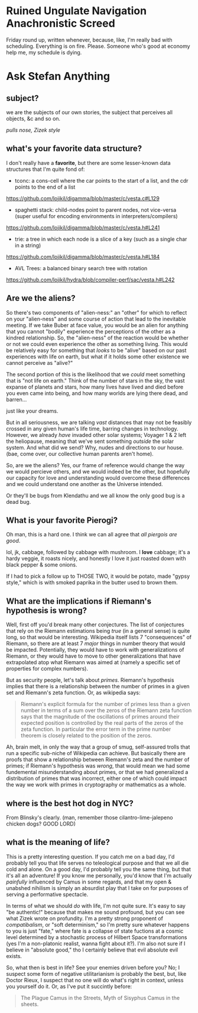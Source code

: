 # Ruined Ungulate Navigation Anachronistic Screed

Friday round up, written whenever, because, like, I'm really bad with scheduling. Everything is on fire.
Please. Someone who's good at economy help me, my schedule is dying.

# Ask Stefan Anything

## subject?

we are the subjects of our own stories, the subject that perceives all objects, &c and so on.

_pulls nose, Zizek style_

## what's your favorite data structure?

I don't really have a **favorite**, but there are some lesser-known data structures that I'm quite
fond of:

- tconc: a cons-cell where the car points to the start of a list, and the cdr points to the end of a list

https://github.com/lojikil/digamma/blob/master/c/vesta.c#L129

- spaghetti stack: child-nodes point to parent nodes, not vice-versa (super useful for encoding environments in interpreters/compilers)

https://github.com/lojikil/digamma/blob/master/c/vesta.h#L241

- trie: a tree in which each node is a slice of a key (such as a single char in a string)

https://github.com/lojikil/digamma/blob/master/c/vesta.h#L184

- AVL Trees: a balanced binary search tree with rotation

https://github.com/lojikil/hydra/blob/compiler-perf/sac/vesta.h#L242

## Are we the aliens?

So there's two components of "alien-ness:" an "other" for which to reflect on your "alien-ness" and 
some course of action that lead to the inevitable meeting. If we take Buber at face value, you would
be an alien for anything that you cannot "bodily" experience the perceptions of the other as a 
kindred relationship. So, the "alien-ness" of the reaction would be whether or not we could even
experience the other as something living. This would be relatively easy for something that _looks_ 
to be "alive" based on our past experiences with life on earth, but what if it holds some other 
existence we cannot perceive as "alive?" 

The second portion of this is the likelihood that we _could_ meet something that is "not life on earth."
Think of the number of stars in the sky, the vast expanse of planets and stars, how many lives have lived 
and died before you even came into being, and how many worlds are lying there dead, and barren...

just like your dreams.

But in all seriousness, we are talking _vast_ distances that may not be feasibly crossed in any given
human's life time, barring changes in technology. However, we already _have_ invaded other solar systems;
Voyager 1 & 2 left the heliopause, meaning that we've sent something _outside_ the solar system. And what
did we send? Why, nudes and directions to our house. (bae, come over, our collective human parents aren't
home). 

So, are we the aliens? Yes, our frame of reference would change the way we would percieve others, and we
would indeed be the other, but hopefully our capacity for love and understanding would overcome these 
differences and we could understand one another as the Universe intended. 

Or they'll be bugs from Klendathu and we all know the only good bug is a dead bug.

## What is your favorite Pierogi?

Oh man, this is a hard one. I think we can all agree that _all piergois are good_. 

lol, jk, cabbage, followed by cabbage with mushroom. I **love** cabbage; it's a hardy veggie, it 
roasts nicely, and honestly I love it just roasted down with black pepper & some onions.

If I had to pick a follow up to THOSE TWO, it would be potato, made "gypsy style," which is with
smoked paprika in the butter used to brown them.

## What are the implications if Riemann's hypothesis is wrong?

Well, first off you'd break many other conjectures. The list of conjectures that rely on the Riemann
estimations being _true_ (in a general sense) is quite long, so that would be interesting. Wikipedia
itself lists 7 "consequences" of Riemann, so there are at least 7 _major_ things in number theory that
would be impacted. Potentially, they would have to work with generalizations of Riemann, or they would
have to move to other generalizations that have extrapolated atop what Riemann was aimed at (namely
a specific set of properties for complex numbers).

But as security people, let's talk about _primes_. Riemann's hypothesis implies that there is a
relationship between the number of primes in a given set and Riemann's zeta function. Or, as wikipedia says:

> Riemann's explicit formula for the number of primes less than a given number in terms of a sum over the
> zeros of the Riemann zeta function says that the magnitude of the oscillations of primes around their
> expected position is controlled by the real parts of the zeros of the zeta function. In particular
> the error term in the prime number theorem is closely related to the position of the zeros.

Ah, brain melt, in only the way that a group of smug, self-assured trolls that run a specific sub-niche
of Wikipedia can achieve. But basically there are proofs that show a relationship between Riemann's 
zeta and the number of primes; if Riemann's hypothesis was _wrong_, that would mean we had some
fundemental misunderstanding about primes, or that we had generalized a distribution of primes that
was incorrect, either one of which could impact the way we work with primes in cryptography or 
mathematics as a whole.

## where is the best hot dog in NYC?

From Blinsky's clearly. (man, remember those cilantro-lime-jalepeno chicken dogs? GOOD LORD)

## what is the meaning of life?

This is a pretty interesting question. If you catch me on a bad day, I'd probably tell you that
life serves no teleological purpose and that we all die cold and alone. On a good day, I'd probably
tell you the same thing, but that it's all an adventure! If you know me personally, you'd know that
I'm actually _painfully_ influenced by Camus in some regards, and that my open & unabshed 
nihilism is simply an absurdist play that I take on for purposes of serving a performative spectacle.

In terms of what we should _do_ with life, I'm not quite sure. It's easy to say "be authentic!" because
that makes me sound profound, but you can see what Zizek wrote on profundity. I'm a pretty strong
proponent of _compatibalism_, or "soft determinism," so I'm pretty sure whatever happens to you is just
"fate," where fate is a collapse of state fuctions at a cosmic level determined by a stochastic process
of Hilbert Space transformations (yes I'm a non-platonic realist, wanna fight about it?). I'm also not
sure if I believe in "absolute good," tho I certainly believe that evil absolute evil exists.

So, what then is best in life? See your enemies driven before you? No; I suspect some form of 
negative utilitarianism is probably the best, but, like Doctor Rieux, I suspect that no
one will do what's right in context, unless you yourself do it. Or, as I've put it succintly before:

> The Plague Camus in the Streets, Myth of Sisyphus Camus in the sheets.
